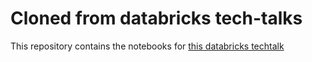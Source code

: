 # Cloned from databricks tech-talks

This repository contains the notebooks for [this databricks techtalk](https://www.youtube.com/watch?v=68zy_nSV8g0)